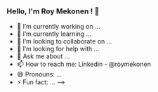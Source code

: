 ### Hello, I'm Roy Mekonen ! 👋

- 🔭 I’m currently working on ...
- 🌱 I’m currently learning ...
- 👯 I’m looking to collaborate on ...
- 🤔 I’m looking for help with ...
- 💬 Ask me about ...
- 📫 How to reach me: Linkedin - @roymekonen
- 😄 Pronouns: ...
- ⚡ Fun fact: ...
-->

